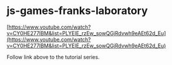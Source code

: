 # js-games-franks-laboratory

[https://www.youtube.com/watch?v=CY0HE277IBM&list=PLYElE_rzEw_sowQGjRdvwh9eAEt62d_Eu](https://www.youtube.com/watch?v=CY0HE277IBM&list=PLYElE_rzEw_sowQGjRdvwh9eAEt62d_Eu)

Follow link above to the tutorial series.
